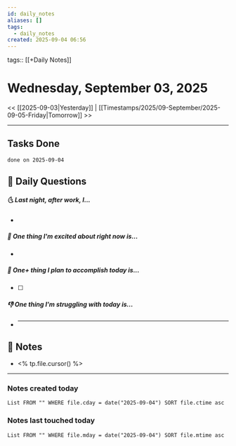 ```yaml
---
id: daily_notes
aliases: []
tags:
  - daily_notes
created: 2025-09-04 06:56
---
```


tags:: [[+Daily Notes]]

# Wednesday, September 03, 2025

<< [[2025-09-03|Yesterday]] | [[Timestamps/2025/09-September/2025-09-05-Friday|Tomorrow]] >>

---

## Tasks Done

```tasks
done on 2025-09-04
```

## 📅 Daily Questions

##### 🌜 Last night, after work, I...

-

##### 🙌 One thing I'm excited about right now is...

-

##### 🚀 One+ thing I plan to accomplish today is...

- [ ]

##### 👎 One thing I'm struggling with today is...

- ***

## 📝 Notes

- <% tp.file.cursor() %>

---

### Notes created today

```dataview
List FROM "" WHERE file.cday = date("2025-09-04") SORT file.ctime asc
```

### Notes last touched today

```dataview
List FROM "" WHERE file.mday = date("2025-09-04") SORT file.mtime asc
```
